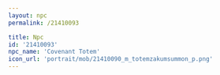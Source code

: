 ```yaml
---
layout: npc
permalink: /21410093

title: Npc
id: '21410093'
npc_name: 'Covenant Totem'
icon_url: 'portrait/mob/21410090_m_totemzakumsummon_p.png'
---
```

